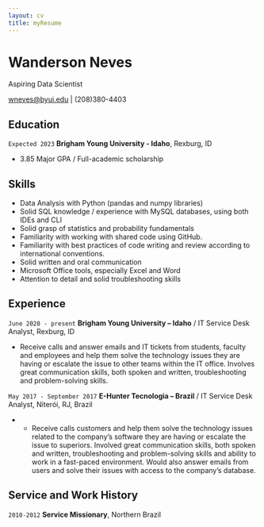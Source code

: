 ```yaml
---
layout: cv
title: myResume
---
```

# Wanderson Neves
Aspiring Data Scientist
<div id="webaddress">
<a href="wneves@byui.edu">wneves@byui.edu</a>
| (208)380-4403
</div>

<!-- https://www.monique.tech/the-art-of-markdown -->


## Education

`Expected 2023`
__Brigham Young University - Idaho__, Rexburg, ID

- 3.85 Major GPA / Full-academic scholarship

## Skills

- Data Analysis with Python (pandas and numpy libraries)
-	Solid SQL knowledge / experience with MySQL databases, using both IDEs and CLI
-	Solid grasp of statistics and probability fundamentals
-	Familiarity with working with shared code using GitHub.
-	Familiarity with best practices of code writing and review according to international conventions.
-	Solid written and oral communication
-	Microsoft Office tools, especially Excel and Word
-	Attention to detail and solid troubleshooting skills

## Experience

`June 2020 - present`
__Brigham Young University – Idaho__ / IT Service Desk Analyst, Rexburg, ID

- Receive calls and answer emails and IT tickets from students, faculty and employees and help them solve the technology issues they are having or escalate the issue to other teams within the IT office. Involves great communication skills, both spoken and written, troubleshooting and problem-solving skills.

`May 2017 - September 2017`
__E-Hunter Tecnologia – Brazil__ / IT Service Desk Analyst, Niterói, RJ, Brazil

- -	Receive calls customers and help them solve the technology issues related to the company’s software they are having or escalate the issue to superiors. Involved great communication skills, both spoken and written, troubleshooting and problem-solving skills and ability to work in a fast-paced environment. Would also answer emails from users and solve their issues with access to the company’s database.


## Service and Work History

`2010-2012`
__Service Missionary__, Northern Brazil



<!-- ### Footer

Last updated: May 2013 -->


